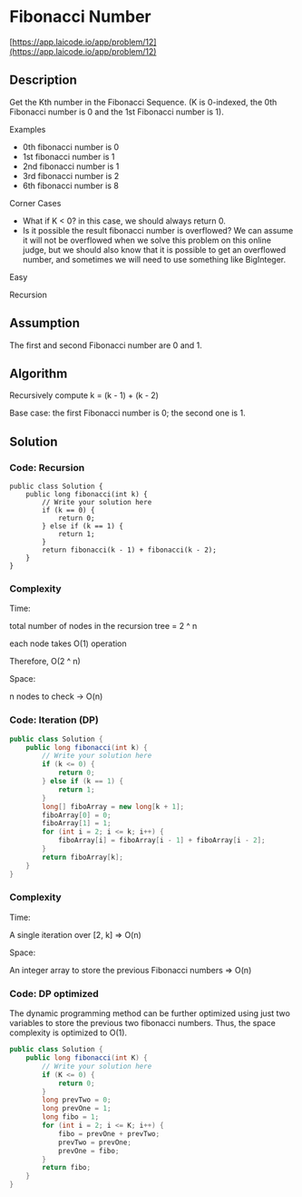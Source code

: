<!----- Conversion time: 0.86 seconds.


Using this Markdown file:

1. Cut and paste this output into your source file.
2. See the notes and action items below regarding this conversion run.
3. Check the rendered output (headings, lists, code blocks, tables) for proper
   formatting and use a linkchecker before you publish this page.

Conversion notes:

* GD2md-html version 1.0β13
* Tue Jan 15 2019 18:25:23 GMT-0800 (PST)
* Source doc: https://docs.google.com/open?id=1YJG1tsxLUsQWsgtmEoLLNqHtb0IS1VKTPKsWaD8etuk
----->



# Fibonacci Number

[https://app.laicode.io/app/problem/12](https://app.laicode.io/app/problem/12)


## Description

Get the Kth number in the Fibonacci Sequence. (K is 0-indexed, the 0th Fibonacci number is 0 and the 1st Fibonacci number is 1).

Examples



*   0th fibonacci number is 0
*   1st fibonacci number is 1
*   2nd fibonacci number is 1
*   3rd fibonacci number is 2
*   6th fibonacci number is 8

Corner Cases



*   What if K < 0? in this case, we should always return 0.
*   Is it possible the result fibonacci number is overflowed? We can assume it will not be overflowed when we solve this problem on this online judge, but we should also know that it is possible to get an overflowed number, and sometimes we will need to use something like BigInteger.

Easy

Recursion


## Assumption

The first and second Fibonacci number are 0 and 1.


## Algorithm

Recursively compute k = (k - 1) + (k - 2)

Base case: the first Fibonacci number is 0; the second one is 1.


## Solution


### Code: Recursion


```
public class Solution {
    public long fibonacci(int k) {
        // Write your solution here
        if (k == 0) {
            return 0;
        } else if (k == 1) {
            return 1;
        }
        return fibonacci(k - 1) + fibonacci(k - 2);
    }
}
```



### Complexity

Time:

total number of nodes in the recursion tree = 2 ^ n

each node takes O(1) operation

Therefore, O(2 ^ n)

Space:

n nodes to check → O(n)




### Code: Iteration (DP)


```java
public class Solution {
    public long fibonacci(int k) {
        // Write your solution here
        if (k <= 0) {
            return 0;
        } else if (k == 1) {
            return 1;
        }
        long[] fiboArray = new long[k + 1];
        fiboArray[0] = 0;
        fiboArray[1] = 1;
        for (int i = 2; i <= k; i++) {
            fiboArray[i] = fiboArray[i - 1] + fiboArray[i - 2];
        }
        return fiboArray[k];
    }
}
```



### Complexity

Time:

A single iteration over \[2, k\] ⇒ O(n)

Space:

An integer array to store the previous Fibonacci numbers ⇒ O(n)


### Code: DP optimized

The dynamic programming method can be further optimized using just two variables to store the previous two fibonacci numbers. Thus, the space complexity is optimized to O(1).


```java
public class Solution {
    public long fibonacci(int K) {
        // Write your solution here
        if (K <= 0) {
            return 0;
        }
        long prevTwo = 0;
        long prevOne = 1;
        long fibo = 1;
        for (int i = 2; i <= K; i++) {
            fibo = prevOne + prevTwo;
            prevTwo = prevOne;
            prevOne = fibo;
        }
        return fibo;
    }
}
```



<!-- GD2md-html version 1.0β13 -->

